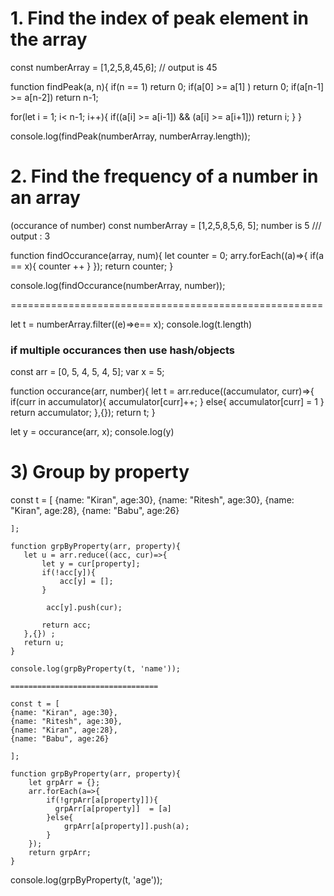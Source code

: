 # 1. Find the index of  peak element in the array
const numberArray = [1,2,5,8,45,6];
 // output is 45
 
 function findPeak(a, n){
   if(n == 1) return 0;
   if(a[0] >= a[1] ) return 0;
   if(a[n-1] >= a[n-2]) return n-1;
   
   for(let i = 1; i< n-1; i++){
    if((a[i] >= a[i-1]) && (a[i] >= a[i+1])) return i;
   }
 }
 
 console.log(findPeak(numberArray, numberArray.length));
 
 # 2. Find the frequency of a number in an array
 (occurance of number)
 const numberArray = [1,2,5,8,5,6, 5];
 number is 5
 /// output : 3
 
 function findOccurance(array, num){
 let counter = 0;
 arry.forEach((a)=>{
 if(a == x){
 counter ++
 }
 });
 return counter;
 }
 
  console.log(findOccurance(numberArray, number));
  
  ======================================================
  
  let t = numberArray.filter((e)=>e== x);
  console.log(t.length)
  
  
  ### if multiple occurances then use hash/objects
  const arr = [0, 5, 4, 5, 4, 5];
var x = 5;

function occurance(arr, number){
   let t = arr.reduce((accumulator, curr)=>{
      if(curr in accumulator){
          accumulator[curr]++;
      } else{
         accumulator[curr] = 1 
      }
      return accumulator;
   },{});
   return t;
}
 

let y = occurance(arr, x);
console.log(y)

# 3) Group by property
const t = [
    {name: "Kiran", age:30},
    {name: "Ritesh", age:30},
    {name: "Kiran", age:28},
    {name: "Babu", age:26}
    
    ];
    
    function grpByProperty(arr, property){
       let u = arr.reduce((acc, cur)=>{
           let y = cur[property];
           if(!acc[y]){
               acc[y] = [];
           }
          
            acc[y].push(cur);
           
           return acc;
       },{}) ;
       return u;
    }
    
    console.log(grpByProperty(t, 'name'));
    
    =================================
    
    const t = [
    {name: "Kiran", age:30},
    {name: "Ritesh", age:30},
    {name: "Kiran", age:28},
    {name: "Babu", age:26}
    
    ];
    
    function grpByProperty(arr, property){
        let grpArr = {};
        arr.forEach(a=>{
            if(!grpArr[a[property]]){
              grpArr[a[property]]  = [a]
            }else{
                grpArr[a[property]].push(a); 
            }
        });
        return grpArr;
    }
    
   console.log(grpByProperty(t, 'age'));
   
 
 
